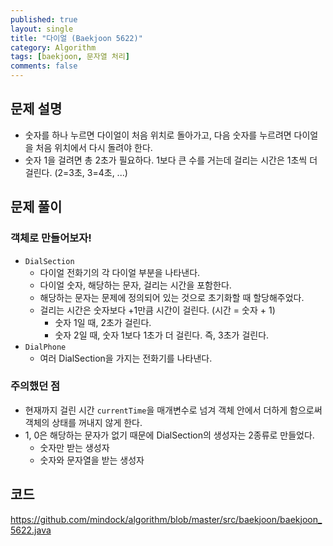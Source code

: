 ```yaml
---
published: true
layout: single
title: "다이얼 (Baekjoon 5622)"
category: Algorithm
tags: [baekjoon, 문자열 처리]
comments: false
---
```


## 문제 설명

- 숫자를 하나 누르면 다이얼이 처음 위치로 돌아가고, 다음 숫자를 누르려면 다이얼을 처음 위치에서 다시 돌려야 한다.
- 숫자 1을 걸려면 총 2초가 필요하다. 1보다 큰 수를 거는데 걸리는 시간은 1초씩 더 걸린다. (2=3초, 3=4초, ...)

## 문제 풀이

### 객체로 만들어보자!

- `DialSection`
  - 다이얼 전화기의 각 다이얼 부분을 나타낸다.
  - 다이얼 숫자, 해당하는 문자, 걸리는 시간을 포함한다.
  - 해당하는 문자는 문제에 정의되어 있는 것으로 초기화할 때 할당해주었다.
  - 걸리는 시간은 숫자보다 +1만큼 시간이 걸린다. (시간 = 숫자 + 1)
    - 숫자 1일 때, 2초가 걸린다.
    - 숫자 2일 때, 숫자 1보다 1초가 더 걸린다. 즉, 3초가 걸린다.
- `DialPhone`
  - 여러 DialSection을 가지는 전화기를 나타낸다.

### 주의했던 점

- 현재까지 걸린 시간 `currentTime`을 매개변수로 넘겨 객체 안에서 더하게 함으로써 객체의 상태를 꺼내지 않게 한다.
- 1, 0은 해당하는 문자가 없기 때문에 DialSection의 생성자는 2종류로 만들었다.
  - 숫자만 받는 생성자
  - 숫자와 문자열을 받는 생성자

## 코드

<https://github.com/mindock/algorithm/blob/master/src/baekjoon/baekjoon_5622.java>
